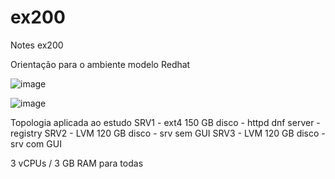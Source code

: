 # ex200
Notes ex200

Orientação para o ambiente modelo Redhat

![image](https://user-images.githubusercontent.com/20565821/215319790-3da1b4fa-6919-47f3-be5d-fa7cf3b2fc5b.png)


![image](https://user-images.githubusercontent.com/20565821/215319815-6378bcd6-abbe-433f-9405-d66765f01028.png)

Topologia aplicada ao estudo
SRV1 - ext4 150 GB disco - httpd dnf server - registry
SRV2 - LVM 120 GB disco - srv sem GUI
SRV3 - LVM 120 GB disco - srv com GUI

3 vCPUs / 3 GB RAM para todas




